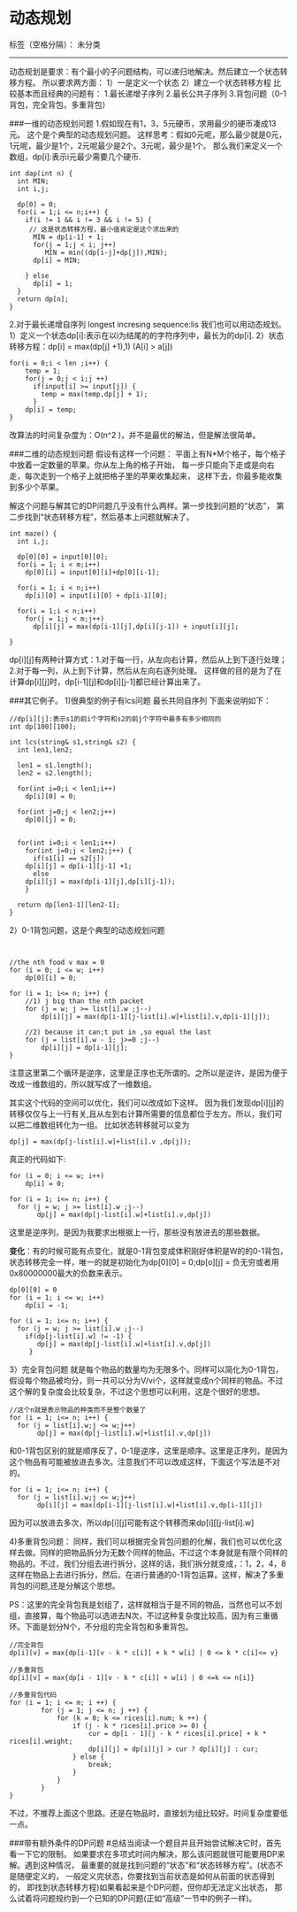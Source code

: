 ﻿# 动态规划

标签（空格分隔）： 未分类

---

动态规划是要求：有个最小的子问题结构，可以递归地解决。然后建立一个状态转移方程。
所以要求两方面：
1）一是定义一个状态
2）建立一个状态转移方程
比较基本而且经典的问题有：
1.最长递增子序列
2.最长公共子序列
3.背包问题（0-1背包，完全背包，多重背包）

###一维的动态规划问题
1.假如现在有1，3，5元硬币，求用最少的硬币凑成13元。
这个是个典型的动态规划问题。
这样思考：假如0元呢，那么最少就是0元，1元呢，最少是1个，2元呢最少是2个。3元呢，最少是1个。
那么我们来定义一个数组，dp[i]:表示i元最少需要几个硬币.
```
int dap(int n) {
  int MIN;
  int i,j;

  dp[0] = 0;
  for(i = 1;i <= n;i++) {
    if(i != 1 && i != 3 && i != 5) {
     // 这是状态转移方程，最小值肯定是这个求出来的
      MIN = dp[i-1] + 1;
      for(j = 1;j < i; j++)
	     MIN = min((dp[i-j]+dp[j]),MIN);
      dp[i] = MIN;
      
    } else
      dp[i] = 1;
  }
  return dp[n];
}
```

2.对于最长递增自序列
longest incresing sequence:lis
我们也可以用动态规划。
1）定义一个状态dp[i]:表示在以i为结尾的的字符序列中，最长为的dp[i].
2）状态转移方程：dp[i] = max(dp[j] +1),1) (A[i] > a[j])

```
for(i = 0;i < len ;i++) {
    temp = 1;
    for(j = 0;j < i;j ++)
      if(input[i] >= input[j]) {
	    temp = max(temp,dp[j] + 1);
      }
    dp[i] = temp;
}
```
改算法的时间复杂度为：O(n^2 )，并不是最优的解法，但是解法很简单。

###二维的动态规划问题
假设有这样一个问题：
平面上有N*M个格子，每个格子中放着一定数量的苹果。你从左上角的格子开始， 每一步只能向下走或是向右走，每次走到一个格子上就把格子里的苹果收集起来， 这样下去，你最多能收集到多少个苹果。

解这个问题与解其它的DP问题几乎没有什么两样。第一步找到问题的“状态”， 第二步找到“状态转移方程”，然后基本上问题就解决了。
```
int maze() {
  int i,j;

  dp[0][0] = input[0][0];
  for(i = 1; i < m;i++)
    dp[0][i] = input[0][i]+dp[0][i-1];

  for(i = 1; i < n;i++)
    dp[i][0] = input[i][0] + dp[i-1][0];

  for(i = 1;i < n;i++)
    for(j = 1;j < m;j++)
      dp[i][j] = max(dp[i-1][j],dp[i][j-1]) + input[i][j];

}
```

dp[i][j]有两种计算方式：1.对于每一行，从左向右计算，然后从上到下逐行处理；2.对于每一列，从上到下计算，然后从左向右逐列处理。 
这样做的目的是为了在计算dp[i][j]时，dp[i-1][j]和dp[i][j-1]都已经计算出来了。

###其它例子。
1)很典型的例子有lcs问题
最长共同自序列
下面来说明如下：
```
//dp[i][j]:表示s1的前i个字符和s2的前j个字符中最多有多少相同的
int dp[100][100];

int lcs(string& s1,string& s2) {
  int len1,len2;

  len1 = s1.length();
  len2 = s2.length();

  for(int i=0;i < len1;i++)
    dp[i][0] = 0;

  for(int j=0;j < len2;j++)
    dp[0][j] = 0;


  for(int i=0;i < len1;i++)
    for(int j=0;j < len2;j++) {
      if(s1[i] == s2[j])
	dp[i][j] = dp[i-1][j-1] +1;
      else 
	dp[i][j] = max(dp[i-1][j],dp[i][j-1]);
    }

  return dp[len1-1][len2-1];
}
```
2）0-1背包问题，这是个典型的动态规划问题
```

		
//the nth food v max = 0  
for (i = 0; i <= w; i++)
    dp[0][i] = 0;

for (i = 1; i<= n; i++) {
    //1) j big than the nth packet
    for (j = w; j >= list[i].w ;j--)
        dp[i][j] = max(dp[i-1][j-list[i].w]+list[i].v,dp[i-1][j]);
    
    //2) because it can;t put in ,so equal the last
    for (j = list[i].w - 1; j>=0 ;j--)
	    dp[i][j] = dp[i-1][j];
}

```
注意这里第二个循环是逆序，这里是正序也无所谓的。之所以是逆许，是因为便于改成一维数组的，所以就写成了一维数组。

其实这个代码的空间可以优化，我们可以改成如下这样。
因为我们发现dp[i][j]的转移仅仅与上一行有关,且从左到右计算所需要的信息都位于左方。所以，我们可以把二维数组转化为一组。
比如状态转移就可以变为
```
dp[j] = max(dp[j-list[i].w]+list[i].v ,dp[j]);
```
真正的代码如下:

```
for (i = 0; i <= w; i++)
    dp[i] = 0;
    
for (i = 1; i<= n; i++) {
  for (j = w; j >= list[i].w ;j--)
       dp[j] = max(dp[j-list[i].w]+list[i].v,dp[j])
```
这里是逆序列，是因为我要求出根据上一行，那些没有放进去的那些数据。

**变化**：有的时候可能有点变化，就是0-1背包变成体积刚好体积是W的的0-1背包，状态转移完全一样，唯一的就是初始化为dp[0][0] = 0;dp[o][j] = 负无穷或者用0x80000000最大的负数来表示。
```
dp[0][0] = 0
for (i = 1; i <= w; i++)
    dp[i] = -1;
    
for (i = 1; i<= n; i++) {
  for (j = w; j >= list[i].w ;j--)
    if(dp[j-list[i].w] != -1) {
       dp[j] = max(dp[j-list[i].w]+list[i].v,dp[j])
     }
```

3）完全背包问题
就是每个物品的数量均为无限多个。同样可以简化为0-1背包，假设每个物品被均分，则一共可以分为V/vi个，这样就变成n个同样的物品。不过这个解的复杂度会比较复杂，不过这个思想可以利用，这是个很好的思想。

```
//这个n就是表示物品的种类而不是整个数量了
for (i = 1; i<= n; i++) {
  for (j = list[i].w;j <= w;j++)
       dp[j] = max(dp[j-list[i].w]+list[i].v,dp[j])
```
和0-1背包区别的就是顺序反了，0-1是逆序，这里是顺序。这里是正序列，是因为这个物品有可能被放进去多次。注意我们不可以改成这样，下面这个写法是不对的。
```
for (i = 1; i<= n; i++) {
  for (j = list[i].w;j <= w;j++)
       dp[i][j] = max(dp[i-1][j-list[i].w]+list[i].v,dp[i-1][j])
```
因为可以放进去多次，所以dp[i][j]可能有这个转移而来dp[i][[j-list[i].w]

4)多重背包问题：
同样，我们可以根据完全背包问题的化解，我们也可以优化这样去做。同样的把物品拆分为无数个同样的物品，不过这个本身就是有限个同样的物品的。不过，我们分组去进行拆分，这样的话，我们拆分就变成，：1，2，4，8这样在物品上去进行拆分，然后。在进行普通的0-1背包运算。这样，解决了多重背包的问题,还是分解这个思想。


PS：这里的完全背包我是划组了，这样就相当于是不同的物品，当然也可以不划组，直接算，每个物品可以选进去N次，不过这种复杂度比较高，因为有三重循环。下面是划分N个，不分组的完全背包和多重背包。
```
//完全背包
dp[i][v] = max{dp[i-1][v - k * c[i]] + k * w[i] | 0 <= k * c[i]<= v} 

//多重背包
dp[i][v] = max{dp[i - 1][v - k * c[i]] + w[i] | 0 <=k <= n[i]}  

//多重背包代码
for (i = 1; i <= m; i ++) {  
        for (j = 1; j <= n; j ++) {  
            for (k = 0; k <= rices[i].num; k ++) {  
                if (j - k * rices[i].price >= 0) {  
                    cur = dp[i - 1][j - k * rices[i].price] + k * rices[i].weight;  
                    dp[i][j] = dp[i][j] > cur ? dp[i][j] : cur;  
                } else {  
                    break;  
                }  
            }  
        }  
} 
```
不过，不推荐上面这个思路。还是在物品时，直接划为组比较好。时间复杂度要低一点。

###带有额外条件的DP问题
#总结当阅读一个题目并且开始尝试解决它时，首先看一下它的限制。 如果要求在多项式时间内解决，那么该问题就很可能要用DP来解。遇到这种情况， 最重要的就是找到问题的“状态”和“状态转移方程”。(状态不是随便定义的， 一般定义完状态，你要找到当前状态是如何从前面的状态得到的， 即找到状态转移方程)如果看起来是个DP问题，但你却无法定义出状态， 那么试着将问题规约到一个已知的DP问题(正如“高级”一节中的例子一样)。